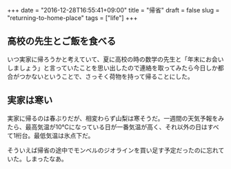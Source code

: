 +++
date = "2016-12-28T16:55:41+09:00"
title = "帰省"
draft = false
slug = "returning-to-home-place"
tags = ["life"]
+++

## 高校の先生とご飯を食べる
いつ実家に帰ろうかと考えていて、夏に高校の時の数学の先生と「年末にお会いしましょう」と言っていたことを思い出したので連絡を取ってみたら今日しか都合がつかないということで、さっそく荷物を持って帰ることにした。

## 実家は寒い
実家に帰るのは春ぶりだが、相変わらず山梨は寒そうだ。一週間の天気予報をみたら、最高気温が10℃になっている日が一番気温が高く、それ以外の日はすべて1桁台。最低気温は氷点下だ。

そういえば帰省の途中でモンベルのジオラインを買い足す予定だったのに忘れていた。しまったなあ。
